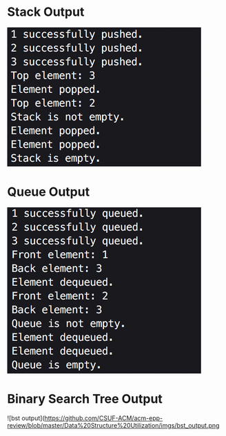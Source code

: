 # Stack Output
![stack output](https://github.com/CSUF-ACM/acm-epp-review/blob/master/Data%20Structure%20Utilization/imgs/stack_output.png)  
# Queue Output
![queue output](https://github.com/CSUF-ACM/acm-epp-review/blob/master/Data%20Structure%20Utilization/imgs/queue_output.png)  
# Binary Search Tree Output
![bst output](https://github.com/CSUF-ACM/acm-epp-review/blob/master/Data%20Structure%20Utilization/imgs/bst_output.png
